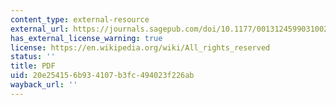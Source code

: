 ```yaml
---
content_type: external-resource
external_url: https://journals.sagepub.com/doi/10.1177/0013124599031002005
has_external_license_warning: true
license: https://en.wikipedia.org/wiki/All_rights_reserved
status: ''
title: PDF
uid: 20e25415-6b93-4107-b3fc-494023f226ab
wayback_url: ''
---
```

